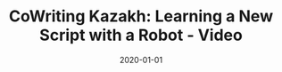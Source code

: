 ---
title: "CoWriting Kazakh: Learning a New Script with a Robot - Video"
collection: publications
permalink: /publication/2020-01-01-CoWriting-Kazakh-Learning-a-New-Script-with-a-Robot-Video
date: 2020-01-01
venue: 'In the proceedings of 2020 ACM/IEEE International Conference on Human-Robot Interaction (HRI)'
citation: ' Zhanel Zhexenova,  Bolat Tleubayev,  Aida Zhanatkyzy,  Aizada Turarova,  Zhansaule Telisheva,  Wafa Johal,  Thibault Asselborn,  Pierre Dillenbourg,  Anara Sandygulova, &quot;CoWriting Kazakh: Learning a New Script with a Robot - Video.&quot; In the proceedings of 2020 ACM/IEEE International Conference on Human-Robot Interaction (HRI), 2020.'
---